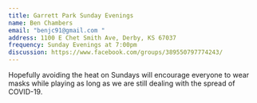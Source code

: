 ```yaml
---
title: Garrett Park Sunday Evenings
name: Ben Chambers
email: "benjc91@gmail.com "
address: 1100 E Chet Smith Ave, Derby, KS 67037
frequency: Sunday Evenings at 7:00pm
discussion: https://www.facebook.com/groups/389550797774243/
---
```

Hopefully avoiding the heat on Sundays will encourage everyone to wear masks while playing as long as we are still dealing with the spread of COVID-19.